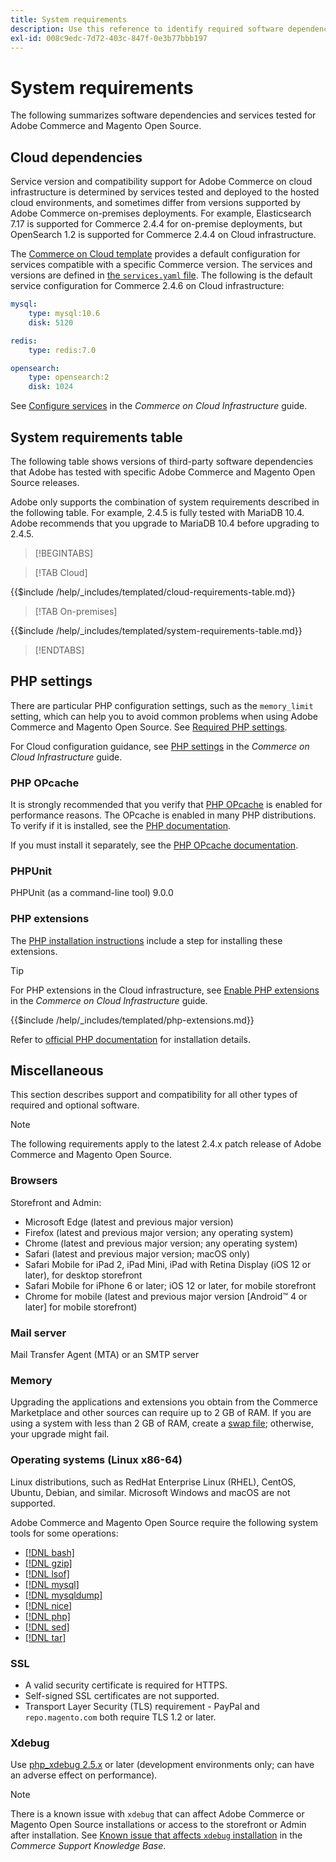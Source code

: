 ```yaml
---
title: System requirements
description: Use this reference to identify required software dependencies that have been tested with Adobe Commerce and Magento Open Source releases.
exl-id: 008c9edc-7d72-403c-847f-0e3b77bbb197
---
```

# System requirements

The following summarizes software dependencies and services tested for Adobe Commerce and Magento Open Source.

## Cloud dependencies

Service version and compatibility support for Adobe Commerce on cloud infrastructure is determined by services tested and deployed to the hosted cloud environments, and sometimes differ from versions supported by Adobe Commerce on-premises deployments. For example, Elasticsearch 7.17 is supported for Commerce 2.4.4 for on-premise deployments, but OpenSearch 1.2 is supported for Commerce 2.4.4 on Cloud infrastructure.

The [Commerce on Cloud template](https://github.com/magento/magento-cloud) provides a default configuration for services compatible with a specific Commerce version. The services and versions are defined in [the `services.yaml` file](https://github.com/magento/magento-cloud/blob/master/.magento/services.yaml). The following is the default service configuration for Commerce 2.4.6 on Cloud infrastructure:

```yaml
mysql:
    type: mysql:10.6
    disk: 5120

redis:
    type: redis:7.0

opensearch:
    type: opensearch:2
    disk: 1024
```

See [Configure services](https://experienceleague.adobe.com/docs/commerce-cloud-service/user-guide/configure/service/services-yaml.html) in the _Commerce on Cloud Infrastructure_ guide.

## System requirements table

The following table shows versions of third-party software dependencies that Adobe has tested with specific Adobe Commerce and Magento Open Source releases.

Adobe only supports the combination of system requirements described in the following table. For example, 2.4.5 is fully tested with MariaDB 10.4. Adobe recommends that you upgrade to MariaDB 10.4 before upgrading to 2.4.5.

>[!BEGINTABS]

>[!TAB Cloud]

{{$include /help/_includes/templated/cloud-requirements-table.md}}

>[!TAB On-premises]

{{$include /help/_includes/templated/system-requirements-table.md}}

>[!ENDTABS]

## PHP settings

There are particular PHP configuration settings, such as the `memory_limit` setting, which can help you to avoid common problems when using Adobe Commerce and Magento Open Source. See [Required PHP settings](prerequisites/php-settings.md).

For Cloud configuration guidance, see [PHP settings](https://experienceleague.adobe.com/docs/commerce-cloud-service/user-guide/configure/app/php-settings.html) in the _Commerce on Cloud Infrastructure_ guide.

### PHP OPcache

It is strongly recommended that you verify that [PHP OPcache](https://www.php.net/manual/en/intro.opcache.php) is enabled for performance reasons. The OPcache is enabled in many PHP distributions. To verify if it is installed, see the [PHP documentation](prerequisites/php-settings.md).

If you must install it separately, see the [PHP OPcache documentation](https://www.php.net/manual/en/opcache.setup.php).

### PHPUnit

PHPUnit (as a command-line tool) 9.0.0

### PHP extensions

The [PHP installation instructions](prerequisites/php-settings.md) include a step for installing these extensions.

>[!TIP]
>
>For PHP extensions in the Cloud infrastructure, see [Enable PHP extensions](https://experienceleague.adobe.com/docs/commerce-cloud-service/user-guide/configure/app/php-settings.html#enable-extensions) in the _Commerce on Cloud Infrastructure_ guide.

{{$include /help/_includes/templated/php-extensions.md}}

Refer to [official PHP documentation](https://www.php.net/manual/en/extensions.php) for installation details.

## Miscellaneous

This section describes support and compatibility for all other types of required and optional software.

>[!NOTE]
>
>The following requirements apply to the latest 2.4.x patch release of Adobe Commerce and Magento Open Source.

### Browsers

Storefront and Admin:

-  Microsoft Edge (latest and previous major version)
-  Firefox (latest and previous major version; any operating system)
-  Chrome (latest and previous major version; any operating system)
-  Safari (latest and previous major version; macOS only)
-  Safari Mobile for iPad 2, iPad Mini, iPad with Retina Display (iOS 12 or later), for desktop storefront
-  Safari Mobile for iPhone 6 or later; iOS 12 or later, for mobile storefront
-  Chrome for mobile (latest and previous major version [Android&trade; 4 or later] for mobile storefront)

### Mail server

Mail Transfer Agent (MTA) or an SMTP server

### Memory

Upgrading the applications and extensions you obtain from the Commerce Marketplace and other sources can require up to 2 GB of RAM. If you are using a system with less than 2 GB of RAM, create a [swap file](https://support.magento.com/hc/en-us/articles/360032980432); otherwise, your upgrade might fail.

### Operating systems (Linux x86-64)

Linux distributions, such as RedHat Enterprise Linux (RHEL), CentOS, Ubuntu, Debian, and similar. Microsoft Windows and macOS are not supported.

Adobe Commerce and Magento Open Source require the following system tools for some operations:

-  [[!DNL bash]](https://www.gnu.org/software/bash/)
-  [[!DNL gzip]](https://www.gzip.org/)
-  [[!DNL lsof]](https://linux.die.net/man/8/lsof)
-  [[!DNL mysql]](https://www.mysql.com/)
-  [[!DNL mysqldump]](https://dev.mysql.com/doc/refman/8.0/en/mysqldump.html)
-  [[!DNL nice]](https://linux.die.net/man/1/nice)
-  [[!DNL php]](https://www.php.net/)
-  [[!DNL sed]](https://www.gnu.org/software/sed/manual/sed.html)
-  [[!DNL tar]](https://linux.die.net/man/1/tar)

### SSL

-  A valid security certificate is required for HTTPS.
-  Self-signed SSL certificates are not supported.
-  Transport Layer Security (TLS) requirement - PayPal and `repo.magento.com` both require TLS 1.2 or later.

### Xdebug

Use [php_xdebug 2.5.x](https://xdebug.org/download) or later (development environments only; can have an adverse effect on performance).

>[!NOTE]
>
>There is a known issue with `xdebug` that can affect Adobe Commerce or Magento Open Source installations or access to the storefront or Admin after installation. See [Known issue that affects `xdebug` installation](https://experienceleague.adobe.com/docs/commerce-knowledge-base/kb/troubleshooting/miscellaneous/known-issues-that-affect-installation.html) in the _Commerce Support Knowledge Base_.
